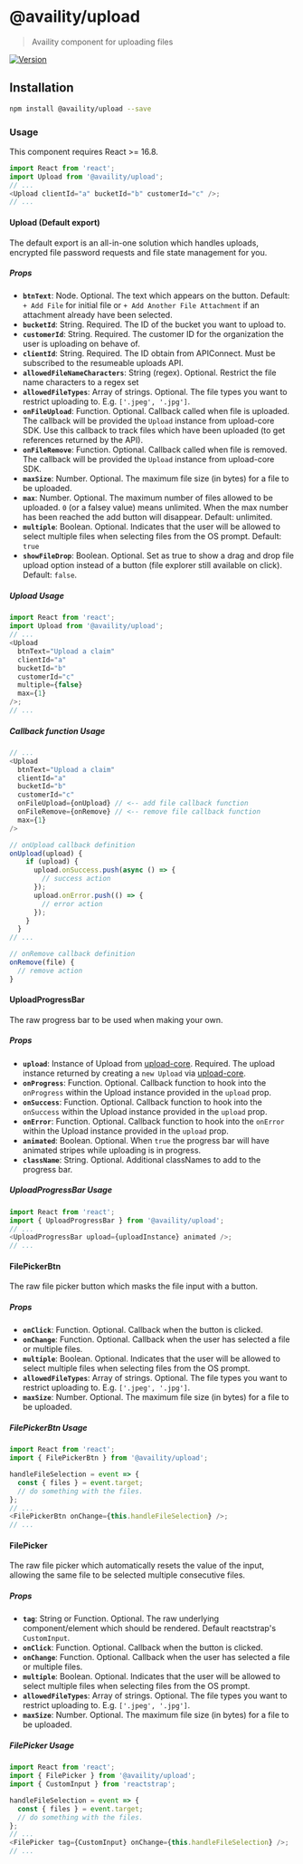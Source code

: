 # @availity/upload

> Availity component for uploading files

[![Version](https://img.shields.io/npm/v/@availity/upload.svg?style=for-the-badge)](https://www.npmjs.com/package/@availity/upload)

## Installation

```bash
npm install @availity/upload --save
```

### Usage

This component requires React >= 16.8.

```javascript
import React from 'react';
import Upload from '@availity/upload';
// ...
<Upload clientId="a" bucketId="b" customerId="c" />;
// ...
```

#### Upload (Default export)

The default export is an all-in-one solution which handles uploads, encrypted file password requests and file state management for you.

##### Props

- **`btnText`**: Node. Optional. The text which appears on the button. Default: `+ Add File` for initial file or `+ Add Another File Attachment` if an attachment already have been selected.
- **`bucketId`**: String. Required. The ID of the bucket you want to upload to.
- **`customerId`**: String. Required. The customer ID for the organization the user is uploading on behave of.
- **`clientId`**: String. Required. The ID obtain from APIConnect. Must be subscribed to the resumeable uploads API.
- **`allowedFileNameCharacters`**: String (regex). Optional. Restrict the file name characters to a regex set
- **`allowedFileTypes`**: Array of strings. Optional. The file types you want to restrict uploading to. E.g. `['.jpeg', '.jpg']`.
- **`onFileUpload`**: Function. Optional. Callback called when file is uploaded. The callback will be provided the `Upload` instance from upload-core SDK. Use this callback to track files which have been uploaded (to get references returned by the API).
- **`onFileRemove`**: Function. Optional. Callback called when file is removed. The callback will be provided the `Upload` instance from upload-core SDK.
- **`maxSize`**: Number. Optional. The maximum file size (in bytes) for a file to be uploaded.
- **`max`**: Number. Optional. The maximum number of files allowed to be uploaded. `0` (or a falsey value) means unlimited. When the max number has been reached the add button will disappear. Default: unlimited.
- **`multiple`**: Boolean. Optional. Indicates that the user will be allowed to select multiple files when selecting files from the OS prompt. Default: `true`
- **`showFileDrop`**: Boolean. Optional. Set as true to show a drag and drop file upload option instead of a button (file explorer still available on click). Default: `false`.

##### Upload Usage

```javascript
import React from 'react';
import Upload from '@availity/upload';
// ...
<Upload
  btnText="Upload a claim"
  clientId="a"
  bucketId="b"
  customerId="c"
  multiple={false}
  max={1}
/>;
// ...
```

##### Callback function Usage

```javascript
// ...
<Upload
  btnText="Upload a claim"
  clientId="a"
  bucketId="b"
  customerId="c"
  onFileUpload={onUpload} // <-- add file callback function
  onFileRemove={onRemove} // <-- remove file callback function
  max={1}
/>

// onUpload callback definition
onUpload(upload) {
    if (upload) {
      upload.onSuccess.push(async () => {
        // success action
      });
      upload.onError.push(() => {
        // error action
      });
    }
  }
// ...

// onRemove callback definition
onRemove(file) {
  // remove action
}
```

#### UploadProgressBar

The raw progress bar to be used when making your own.

##### Props

- **`upload`**: Instance of Upload from [upload-core](https://github.com/Availity/sdk-js/tree/master/packages/upload-core). Required. The upload instance returned by creating a `new Upload` via [upload-core](https://github.com/Availity/sdk-js/tree/master/packages/upload-core).
- **`onProgress`**: Function. Optional. Callback function to hook into the `onProgress` within the Upload instance provided in the `upload` prop.
- **`onSuccess`**: Function. Optional. Callback function to hook into the `onSuccess` within the Upload instance provided in the `upload` prop.
- **`onError`**: Function. Optional. Callback function to hook into the `onError` within the Upload instance provided in the `upload` prop.
- **`animated`**: Boolean. Optional. When `true` the progress bar will have animated stripes while uploading is in progress.
- **`className`**: String. Optional. Additional classNames to add to the progress bar.

##### UploadProgressBar Usage

```javascript
import React from 'react';
import { UploadProgressBar } from '@availity/upload';
// ...
<UploadProgressBar upload={uploadInstance} animated />;
// ...
```

#### FilePickerBtn

The raw file picker button which masks the file input with a button.

##### Props

- **`onClick`**: Function. Optional. Callback when the button is clicked.
- **`onChange`**: Function. Optional. Callback when the user has selected a file or multiple files.
- **`multiple`**: Boolean. Optional. Indicates that the user will be allowed to select multiple files when selecting files from the OS prompt.
- **`allowedFileTypes`**: Array of strings. Optional. The file types you want to restrict uploading to. E.g. `['.jpeg', '.jpg']`.
- **`maxSize`**: Number. Optional. The maximum file size (in bytes) for a file to be uploaded.

##### FilePickerBtn Usage

```javascript
import React from 'react';
import { FilePickerBtn } from '@availity/upload';

handleFileSelection = event => {
  const { files } = event.target;
  // do something with the files.
};
// ...
<FilePickerBtn onChange={this.handleFileSelection} />;
// ...
```

#### FilePicker

The raw file picker which automatically resets the value of the input, allowing the same file to be selected multiple consecutive files.

##### Props

- **`tag`**: String or Function. Optional. The raw underlying component/element which should be rendered. Default reactstrap's `CustomInput`.
- **`onClick`**: Function. Optional. Callback when the button is clicked.
- **`onChange`**: Function. Optional. Callback when the user has selected a file or multiple files.
- **`multiple`**: Boolean. Optional. Indicates that the user will be allowed to select multiple files when selecting files from the OS prompt.
- **`allowedFileTypes`**: Array of strings. Optional. The file types you want to restrict uploading to. E.g. `['.jpeg', '.jpg']`.
- **`maxSize`**: Number. Optional. The maximum file size (in bytes) for a file to be uploaded.

##### FilePicker Usage

```javascript
import React from 'react';
import { FilePicker } from '@availity/upload';
import { CustomInput } from 'reactstrap';

handleFileSelection = event => {
  const { files } = event.target;
  // do something with the files.
};
// ...
<FilePicker tag={CustomInput} onChange={this.handleFileSelection} />;
// ...
```
